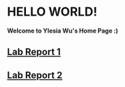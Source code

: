# HELLO WORLD!

**Welcome to Ylesia Wu's Home Page :)**

## [Lab Report 1](https://ylesia-wu.github.io/cse15l-lab-reports/lab-report-1.html)

## [Lab Report 2](https://ylesia-wu.github.io/cse15l-lab-reports/lab-report-2.html)

